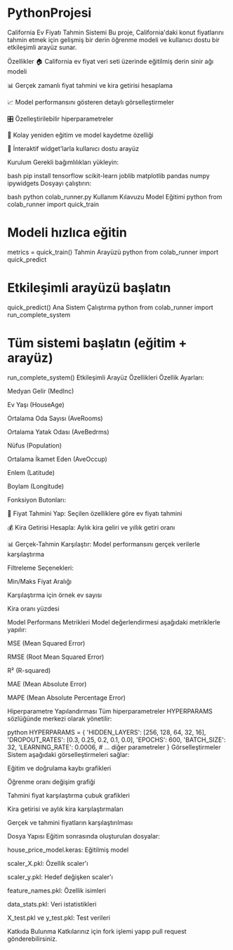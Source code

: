 # PythonProjesi
California Ev Fiyatı Tahmin Sistemi
Bu proje, California'daki konut fiyatlarını tahmin etmek için gelişmiş bir derin öğrenme modeli ve kullanıcı dostu bir etkileşimli arayüz sunar.

Özellikler
🏠 California ev fiyat veri seti üzerinde eğitilmiş derin sinir ağı modeli

📊 Gerçek zamanlı fiyat tahmini ve kira getirisi hesaplama

📈 Model performansını gösteren detaylı görselleştirmeler

🎛️ Özelleştirilebilir hiperparametreler

🔄 Kolay yeniden eğitim ve model kaydetme özelliği

📱 İnteraktif widget'larla kullanıcı dostu arayüz

Kurulum
Gerekli bağımlılıkları yükleyin:

bash
pip install tensorflow scikit-learn joblib matplotlib pandas numpy ipywidgets
Dosyayı çalıştırın:

bash
python colab_runner.py
Kullanım Kılavuzu
Model Eğitimi
python
from colab_runner import quick_train

# Modeli hızlıca eğitin
metrics = quick_train()
Tahmin Arayüzü
python
from colab_runner import quick_predict

# Etkileşimli arayüzü başlatın
quick_predict()
Ana Sistem Çalıştırma
python
from colab_runner import run_complete_system

# Tüm sistemi başlatın (eğitim + arayüz)
run_complete_system()
Etkileşimli Arayüz Özellikleri
Özellik Ayarları:

Medyan Gelir (MedInc)

Ev Yaşı (HouseAge)

Ortalama Oda Sayısı (AveRooms)

Ortalama Yatak Odası (AveBedrms)

Nüfus (Population)

Ortalama İkamet Eden (AveOccup)

Enlem (Latitude)

Boylam (Longitude)

Fonksiyon Butonları:

🔮 Fiyat Tahmini Yap: Seçilen özelliklere göre ev fiyatı tahmini

💰 Kira Getirisi Hesapla: Aylık kira geliri ve yıllık getiri oranı

📊 Gerçek-Tahmin Karşılaştır: Model performansını gerçek verilerle karşılaştırma

Filtreleme Seçenekleri:

Min/Maks Fiyat Aralığı

Karşılaştırma için örnek ev sayısı

Kira oranı yüzdesi

Model Performans Metrikleri
Model değerlendirmesi aşağıdaki metriklerle yapılır:

MSE (Mean Squared Error)

RMSE (Root Mean Squared Error)

R² (R-squared)

MAE (Mean Absolute Error)

MAPE (Mean Absolute Percentage Error)

Hiperparametre Yapılandırması
Tüm hiperparametreler HYPERPARAMS sözlüğünde merkezi olarak yönetilir:

python
HYPERPARAMS = {
    'HIDDEN_LAYERS': [256, 128, 64, 32, 16],
    'DROPOUT_RATES': [0.3, 0.25, 0.2, 0.1, 0.0],
    'EPOCHS': 600,
    'BATCH_SIZE': 32,
    'LEARNING_RATE': 0.0006,
    # ... diğer parametreler
}
Görselleştirmeler
Sistem aşağıdaki görselleştirmeleri sağlar:

Eğitim ve doğrulama kaybı grafikleri

Öğrenme oranı değişim grafiği

Tahmini fiyat karşılaştırma çubuk grafikleri

Kira getirisi ve aylık kira karşılaştırmaları

Gerçek ve tahmini fiyatların karşılaştırılması

Dosya Yapısı
Eğitim sonrasında oluşturulan dosyalar:

house_price_model.keras: Eğitilmiş model

scaler_X.pkl: Özellik scaler'ı

scaler_y.pkl: Hedef değişken scaler'ı

feature_names.pkl: Özellik isimleri

data_stats.pkl: Veri istatistikleri

X_test.pkl ve y_test.pkl: Test verileri

Katkıda Bulunma
Katkılarınız için fork işlemi yapıp pull request gönderebilirsiniz.

